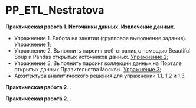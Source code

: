 # PP_ETL_Nestratova
**Практическая работа 1. Источники данных. Извлечение данных.**

- Упражнение 1. Работа на занятии (групповое выполнение задания). [Упражнение 1](https://github.com/nestratovaam/PP_ETL_Nestratova/blob/main/%D0%9F%D0%A0_1_%D1%83%D0%BF%D1%80_1_%D0%9D%D0%B5%D1%81%D1%82%D1%80%D0%B0%D1%82%D0%BE%D0%B2%D0%B0.ipynb);  
- Упражнение 2. Выполнить парсинг веб-страниц с помощью Beautiful Soup и Pandas открытых источников данных. [Упражнение 2](https://github.com/nestratovaam/PP_ETL_Nestratova/blob/main/%D0%9F%D0%A0_1_%D1%83%D0%BF%D1%80_2_%D0%9D%D0%B5%D1%81%D1%82%D1%80%D0%B0%D1%82%D0%BE%D0%B2%D0%B0.ipynb);
- Упражнение 3. Выполнить парсинг коллекции данных на Портале открытых данных Правительства Москвы. [Упражнение 3](https://github.com/nestratovaam/PP_ETL_Nestratova/blob/main/%D0%9F%D0%A0_1_%D1%83%D0%BF%D1%80_3_%D0%9D%D0%B5%D1%81%D1%82%D1%80%D0%B0%D1%82%D0%BE%D0%B2%D0%B0.ipynb);
- Архитектура аналитического решения для упражнений [1.1](https://github.com/nestratovaam/PP_ETL_Nestratova/blob/main/%D0%9F%D1%80_1_1%D0%90%D1%80%D1%85%D0%B8%D1%82%D0%B5%D0%BA%D1%82%D1%83%D1%80%D0%B0_%D0%9D%D0%B5%D1%81%D1%82%D1%80%D0%B0%D1%82%D0%BE%D0%B2%D0%B0.png), [1.2](https://github.com/nestratovaam/PP_ETL_Nestratova/blob/main/%D0%9F%D1%80_1_2%D0%90%D1%80%D1%85%D0%B8%D1%82%D0%B5%D0%BA%D1%82%D1%83%D1%80%D0%B0_%D0%9D%D0%B5%D1%81%D1%82%D1%80%D0%B0%D1%82%D0%BE%D0%B2%D0%B0.png) и [1.3](https://github.com/nestratovaam/PP_ETL_Nestratova/blob/main/%D0%9F%D1%80_1_3%D0%90%D1%80%D1%85%D0%B8%D1%82%D0%B5%D0%BA%D1%82%D1%83%D1%80%D0%B0_%D0%9D%D0%B5%D1%81%D1%82%D1%80%D0%B0%D1%82%D0%BE%D0%B2%D0%B0.png)
  
**Практическая работа 2. .**

**Практическая работа 2. .**
